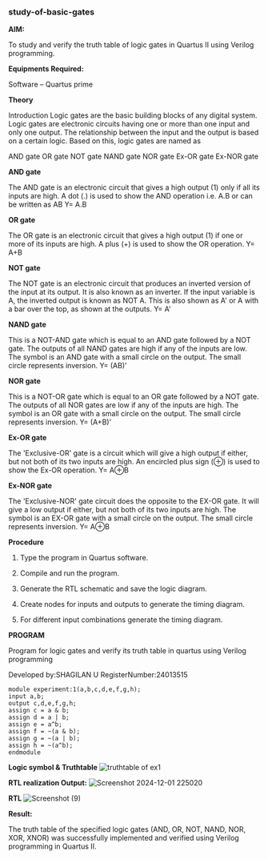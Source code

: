 ### study-of-basic-gates

**AIM:** 

To study and verify the truth table of logic gates in Quartus II using Verilog programming.

**Equipments Required:**

Software – Quartus prime 

**Theory**

Introduction Logic gates are the basic building blocks of any digital system. Logic gates are electronic circuits having one or more than one input and only one output. The relationship between the input and the output is based on a certain logic. Based on this, logic gates are named as

AND gate OR gate NOT gate NAND gate NOR gate Ex-OR gate Ex-NOR gate

**AND gate**

The AND gate is an electronic circuit that gives a high output (1) only if all its inputs are high. A dot (.) is used to show the AND operation i.e. A.B or can be written as AB
Y= A.B

**OR gate** 

The OR gate is an electronic circuit that gives a high output (1) if one or more of its inputs are high. A plus (+) is used to show the OR operation.
Y= A+B

**NOT gate**

The NOT gate is an electronic circuit that produces an inverted version of the input at its output. It is also known as an inverter. If the input variable is A, the inverted output is known as NOT A. This is also shown as A' or A with a bar over the top, as shown at the outputs.
Y= A'

**NAND gate**

This is a NOT-AND gate which is equal to an AND gate followed by a NOT gate. The outputs of all NAND gates are high if any of the inputs are low. The symbol is an AND gate with a small circle on the output. The small circle represents inversion.
Y= (AB)’

**NOR gate**

This is a NOT-OR gate which is equal to an OR gate followed by a NOT gate. The outputs of all NOR gates are low if any of the inputs are high. The symbol is an OR gate with a small circle on the output. The small circle represents inversion.
Y= (A+B)’

**Ex-OR gate**

The 'Exclusive-OR' gate is a circuit which will give a high output if either, but not both of its two inputs are high. An encircled plus sign (⊕) is used to show the Ex-OR operation.
Y= A⊕B

**Ex-NOR gate**

The 'Exclusive-NOR' gate circuit does the opposite to the EX-OR gate. It will give a low output if either, but not both of its two inputs are high. The symbol is an EX-OR gate with a small circle on the output. The small circle represents inversion.
Y= A⊕B

**Procedure** 

1.	Type the program in Quartus software.

2.	Compile and run the program.

3.	Generate the RTL schematic and save the logic diagram.

4.	Create nodes for inputs and outputs to generate the timing diagram.

5.	For different input combinations generate the timing diagram.


**PROGRAM**

Program for logic gates and verify its truth table in quartus using Verilog programming

 Developed by:SHAGILAN U RegisterNumber:24013515
 
 ```
 module experiment:1(a,b,c,d,e,f,g,h);
input a,b;
output c,d,e,f,g,h;
assign c = a & b;
assign d = a | b;
assign e = a^b;
assign f = ~(a & b);
assign g = ~(a | b);
assign h = ~(a^b);
endmodule

```
 
**Logic symbol & Truthtable**
![truthtable of ex1](https://github.com/user-attachments/assets/0eef4af3-4238-4991-87d6-ea32de9cbb40)


**RTL realization Output:** 
![Screenshot 2024-12-01 225020](https://github.com/user-attachments/assets/3efc4305-77c7-4907-ae3a-caa88f567e0c)

**RTL**
![Screenshot (9)](https://github.com/user-attachments/assets/de7b6131-cbb2-4679-b07a-a802bb9763a1)

**Result:**

The truth table of the specified logic gates (AND, OR, NOT, NAND, NOR, XOR, XNOR)
was successfully implemented and verified using Verilog programming in Quartus II.

